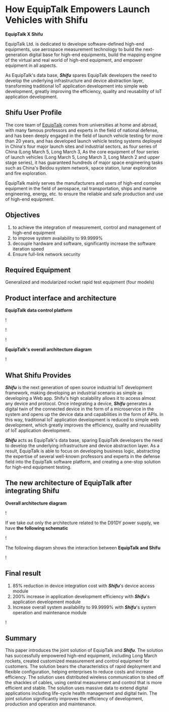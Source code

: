 # How EquipTalk Empowers Launch Vehicles with Shifu

**EquipTalk X Shifu**

EquipTalk Ltd. is dedicated to develope software-defined high-end equipments, use aerospace measurement technology to build the next-generation digital base for high-end equipments, build the mapping engine of the virtual and real world of high-end equipment, and empower equipment in all aspects. 

As EquipTalk's data base, ***Shifu*** spares EquipTalk developers the need to develop the underlying infrastructure and device abstraction layer, transforming traditional IoT application development into simple web development, greatly improving the efficiency, quality and reusability of IoT application development. 

## Shifu User Profile

The core team of [EquipTalk](http://www.equiptalk.cn) comes from universities at home and abroad, with many famous professors and experts in the field of national defense, and has been deeply engaged in the field of launch vehicle testing for more than 20 years, and has developed launch vehicle testing systems deployed in China's four major launch sites and industrial sectors, as four series of China (Long March 5, Long March 3, As the core equipment of four series of launch vehicles (Long March 5, Long March 3, Long March 2 and upper stage series), it has guaranteed hundreds of major space engineering tasks such as China's Beidou system network, space station, lunar exploration and fire exploration. 

EquipTalk mainly serves the manufacturers and users of high-end complex equipment in the field of aerospace, rail transportation, ships and marine engineering, energy, etc. to ensure the reliable and safe production and use of high-end equipment. 

## Objectives

1. to achieve the integration of measurement, control and management of high-end equipment 
2. to improve system availability to 99.9999% 
3. decouple hardware and software, significantly increase the software iteration speed 
4. Ensure full-link network security 

## Required Equipment

Generalized and modularized rocket rapid test equipment (four models) 

## Product interface and architecture

**EquipTalk data control platform**

! [](/blog-cases-equiptalk/1.png)

! [](/blog-cases-equiptalk/2.png)

! [](/blog-cases-equiptalk/3.png)

**EquipTalk's overall architecture diagram**

! [](/blog-cases-equiptalk/4.png)

## What Shifu Provides

***Shifu*** is the next generation of open source industrial IoT development framework, making developing an industrial scenario as simple as developing a Web app. Shifu's high scalability allows it to access almost any device and protocol. Once integrating a device, ***Shifu*** generates a digital twin of the connected device in the form of a microservice in the system and opens up the device data and capabilities in the form of APIs. In this way, traditional IoT application development is reduced to simple web development, which greatly improves the efficiency, quality and reusability of IoT application development.

***Shifu*** acts as EquipTalk's data base, sparing EquipTalk developers the need to develop the underlying infrastructure and device abstraction layer. As a result, EquipTalk is able to focus on developing business logic, abstracting the expertise of several well-known professors and experts in the defense field into the EquipTalk software platform, and creating a one-stop solution for high-end equipment testing.

## The new architecture of EquipTalk after integrating Shifu

**Overall architecture diagram**

! [](/blog-cases-equiptalk/5.png)

If we take out only the architecture related to the D91DY power supply, we have **the following schematic**

! [](/blog-cases-equiptalk/6.png)

The following diagram shows the interaction between **EquipTalk and Shifu**

! [](/blog-cases-equiptalk/7.png)

## Final result

1. 85% reduction in device integration cost with ***Shifu***'s device access module 
2. 200% increase in application development efficiency with ***Shifu***'s application development module 
3. Increase overall system availability to 99.9999% with ***Shifu***'s system operation and maintenance module 

! [](/blog-cases-equiptalk/8.png)

## Summary

This paper introduces the joint solution of EquipTalk and ***Shifu***. The solution has successfully empowered high-end equipment, including Long March rockets, created customized measurement and control equipment for customers. The solution bears the characteristics of rapid deployment and flexible configuration, helping enterprises to reduce costs and increase efficiency. The solution uses distributed wireless communication to shed off the shackles of cables, using central measurement and control that is more efficient and stable. The solution uses massive data to extend digital applications including life-cycle health management and digital twin. The joint solution significantly improves the efficiency of development, production and operation and maintenance.



